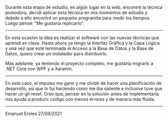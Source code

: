 Durante esta etapa de estudio, en algún lugar en la web, encontré la técnica pomodoro, decidí aplicar esta técnica en mis momentos de estudio y debido a ello encontré un pequeño programita para medir los tiempos. Luego pensé: “Me gustaría replicarlo”.

---

En esta ocasión la idea es realizar el software con las nuevas técnicas que aprendí en clase. Hasta ahora ya tengo la Interfaz Gráfica y la Capa Lógica y una vez que esté terminada el Acceso a la Base de Datos y la Base de Datos, quiero crear un instalador para distribuirlo.

Más adelante, ya teniendo el proyecto completo, me gustaría migrarlo a .NET Core con WPF y a Xaramin.

---

En este caso, el impulso me gano y me olvidé de hacer una planificación de desarrollo, así que lo fui haciendo como me iba saliente e inclusive tuve que hacer un git reset. Creo que, pensar en la solución antes de implementarla nos ayuda a producir código con menos errores y de manera más fluida.


---

Emanuel Eroles 27/09/2021
